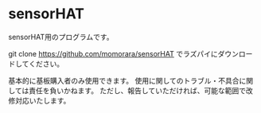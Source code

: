 # sensorHAT
sensorHAT用のプログラムです。

git clone https://github.com/momorara/sensorHAT
でラズパイにダウンロードしてください。

基本的に基板購入者のみ使用できます。
使用に関してのトラブル・不具合に関しては責任を負いかねます。
ただし、報告していただければ、可能な範囲で改修対応いたします。
